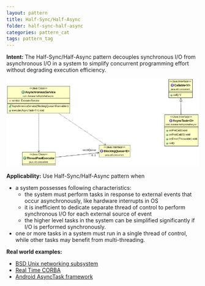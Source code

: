 ```yaml
---
layout: pattern
title: Half-Sync/Half-Async
folder: half-sync-half-async
categories: pattern_cat
tags: pattern_tag
---
```


**Intent:** The Half-Sync/Half-Async pattern decouples synchronous I/O from
asynchronous I/O in a system to simplify concurrent programming effort without
degrading execution efficiency.

![Half-Sync/Half-Async class diagram](./half-sync-half-async/etc/half-sync-half-async.png)

**Applicability:** Use Half-Sync/Half-Async pattern when

* a system possesses following characteristics:
  * the system must perform tasks in response to external events that occur asynchronously, like hardware interrupts in OS
  * it is inefficient to dedicate separate thread of control to perform synchronous I/O for each external source of event
  * the higher level tasks in the system can be simplified significantly if I/O is performed synchronously.
* one or more tasks in a system must run in a single thread of control, while other tasks may benefit from multi-threading.

**Real world examples:**

* [BSD Unix networking subsystem](http://www.cs.wustl.edu/~schmidt/PDF/PLoP-95.pdf)
* [Real Time CORBA](http://www.omg.org/news/meetings/workshops/presentations/realtime2001/4-3_Pyarali_thread-pool.pdf)
* [Android AsyncTask framework](http://developer.android.com/reference/android/os/AsyncTask.html)